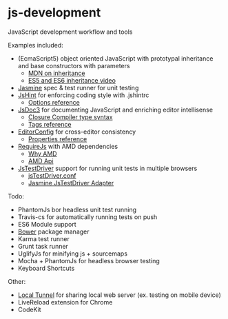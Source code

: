 js-development
============

JavaScript development workflow and tools

Examples included:
  - (EcmaScript5) object oriented JavaScript with prototypal inheritance and base constructors with parameters
    - [MDN on inheritance](https://developer.mozilla.org/en-US/docs/Web/JavaScript/Introduction_to_Object-Oriented_JavaScript#Inheritance)
    - [ES5 and ES6 inheritance video](http://www.youtube.com/watch?v=NyClWddeO_A)
  - [Jasmine](http://pivotal.github.io/jasmine/) spec & test runner for unit testing
  - [JsHint](http://www.jshint.com) for enforcing coding style with .jshintrc
    - [Options reference](http://www.jshint.com/docs/options/)
  - [JsDoc3](http://usejsdoc.org) for documenting JavaScript and enriching editor intellisense
    - [Closure Compiler type syntax](https://developers.google.com/closure/compiler/docs/js-for-compiler#types)
    - [Tags reference](http://usejsdoc.org/index.html#JSDoc3_Tag_Dictionary)
  - [EditorConfig](http://editorconfig.org) for cross-editor consistency
    - [Properties reference](https://github.com/editorconfig/editorconfig/wiki/EditorConfig-Properties)
  - [RequireJs](http://requirejs.org) with AMD dependencies
    - [Why AMD](http://requirejs.org/docs/whyamd.html)
    - [AMD Api](https://github.com/amdjs/amdjs-api/wiki/AMD)
  - [JsTestDriver](https://code.google.com/p/js-test-driver/) support for running unit tests in multiple browsers
    - [jsTestDriver.conf](https://code.google.com/p/js-test-driver/wiki/ConfigurationFile)
    - [Jasmine JsTestDriver Adapter](https://github.com/ibolmo/jasmine-jstd-adapter)

Todo:
  - PhantomJs bor headless unit test running
  - Travis-cs for automatically running tests on push
  - ES6 Module support
  - [Bower](https://github.com/bower/bower) package manager
  - Karma test runner
  - Grunt task runner
  - UglifyJs for minifying js + sourcemaps
  - Mocha + PhantomJs for headless browser testing
  - Keyboard Shortcuts

Other:
  - [Local Tunnel](http://progrium.com/localtunnel) for sharing local web server (ex. testing on mobile device)
  - LiveReload extension for Chrome
  - CodeKit
